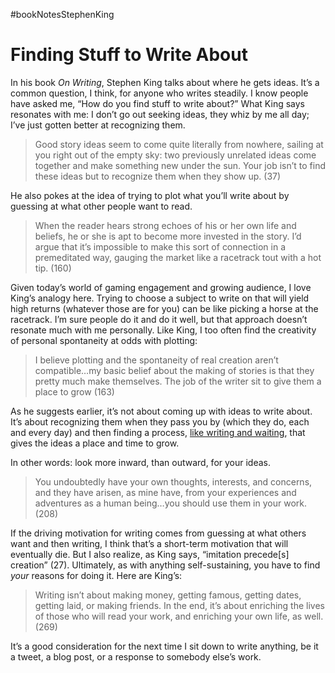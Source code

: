 #bookNotesStephenKing

# Finding Stuff to Write About

In his book _On Writing_, Stephen King talks about where he gets ideas. It’s a common question, I think, for anyone who writes steadily. I know people have asked me, “How do you find stuff to write about?” What King says resonates with me: I don’t go out seeking ideas, they whiz by me all day; I’ve just gotten better at recognizing them.

> Good story ideas seem to come quite literally from nowhere, sailing at you right out of the empty sky: two previously unrelated ideas come together and make something new under the sun. Your job isn’t to find these ideas but to recognize them when they show up. (37)

He also pokes at the idea of trying to plot what you’ll write about by guessing at what other people want to read.

> When the reader hears strong echoes of his or her own life and beliefs, he or she is apt to become more invested in the story. I’d argue that it’s impossible to make this sort of connection in a premeditated way, gauging the market like a racetrack tout with a hot tip. (160)

Given today’s world of gaming engagement and growing audience, I love King’s analogy here. Trying to choose a subject to write on that will yield high returns (whatever those are for you) can be like picking a horse at the racetrack.  I’m sure people do it and do it well, but that approach doesn’t resonate much with me personally. Like King, I too often find the creativity of personal spontaneity at odds with plotting:

> I believe plotting and the spontaneity of real creation aren’t compatible…my basic belief about the making of stories is that they pretty much make themselves. The job of the writer sit to give them a place to grow (163)

As he suggests earlier, it’s not about coming up with ideas to write about. It’s about recognizing them when they pass you by (which they do, each and every day) and then finding a process, [like writing and waiting](https://blog.jim-nielsen.com/2022/writing-and-waiting/), that gives the ideas a place and time to grow.

In other words: look more inward, than outward, for your ideas.

> You undoubtedly have your own thoughts, interests, and concerns, and they have arisen, as mine have, from your experiences and adventures as a human being…you should use them in your work. (208)

If the driving motivation for writing comes from guessing at what others want and then writing, I think that’s a short-term motivation that will eventually die. But I also realize, as King says, “imitation precede[s] creation” (27). Ultimately, as with anything self-sustaining, you have to find _your_ reasons for doing it. Here are King’s:

> Writing isn’t about making money, getting famous, getting dates, getting laid, or making friends. In the end, it’s about enriching the lives of those who will read your work, and enriching your own life, as well. (269)

It’s a good consideration for the next time I sit down to write anything, be it a tweet, a blog post, or a response to somebody else’s work.